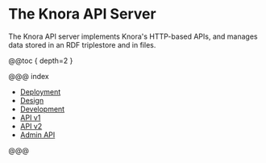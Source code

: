 <!---
Copyright © 2015-2018 the contributors (see Contributors.md).

This file is part of Knora.

Knora is free software: you can redistribute it and/or modify
it under the terms of the GNU Affero General Public License as published
by the Free Software Foundation, either version 3 of the License, or
(at your option) any later version.

Knora is distributed in the hope that it will be useful,
but WITHOUT ANY WARRANTY; without even the implied warranty of
MERCHANTABILITY or FITNESS FOR A PARTICULAR PURPOSE.  See the
GNU Affero General Public License for more details.

You should have received a copy of the GNU Affero General Public
License along with Knora.  If not, see <http://www.gnu.org/licenses/>.
-->

# The Knora API Server

The Knora API server implements Knora's HTTP-based APIs, and manages data
stored in an RDF triplestore and in files.

@@toc { depth=2 }

@@@ index

* [Deployment](deployment/index.md)
* [Design](design/index.md)
* [Development](development/index.md)
* [API v1](api-v1/index.md)
* [API v2](api-v2/index.md)
* [Admin API](api-admin/index.md)

@@@
